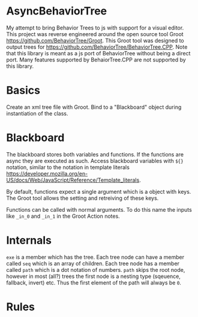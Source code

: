 # AsyncBehaviorTree
My attempt to bring Behavior Trees to js with support for a visual editor.  This project was reverse engineered around the open source tool Groot https://github.com/BehaviorTree/Groot.  This Groot tool was designed to output trees for https://github.com/BehaviorTree/BehaviorTree.CPP.  Note that this library is meant as a js port of BehaviorTree without being a direct port.  Many features supported by BehaiorTree.CPP are not supported by this library.

# Basics
Create an xml tree file with Groot.  Bind to a "Blackboard" object during instantiation of the class.

# Blackboard
The blackboard stores both variables and functions.  If the functions are async they are executed as such.  Access blackboard variables with `${}` notation, similar to the notation in template literals https://developer.mozilla.org/en-US/docs/Web/JavaScript/Reference/Template_literals.

By default, functions expect a single argument which is a object with keys.  The Groot tool allows the setting and retreiving of these keys.

Functions can be called with normal arguments. To do this name the inputs like `_in_0` and `_in_1` in the Groot Action notes.



# Internals
`exe` is a member which has the tree.  Each tree node can have a member called `seq` which is an array of children.  Each tree node has a member called `path` which is a dot notation of numbers.  `path` skips the root node, however in most (all?) trees the first node is a nesting type (sqeuence, fallback, invert) etc.  Thus the first element of the path will always be `0`.

# Rules
